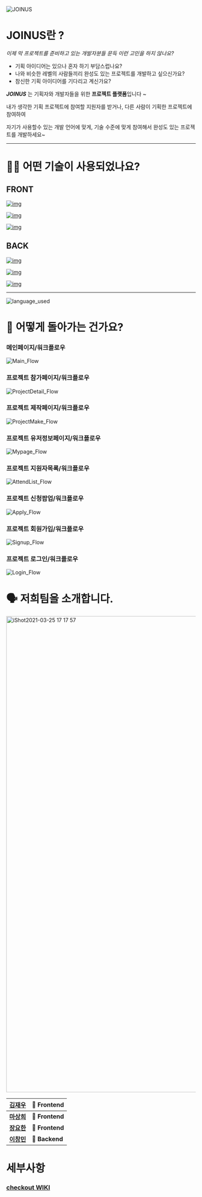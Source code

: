 
![JOINUS](https://user-images.githubusercontent.com/8604840/111570496-58fbee00-87e8-11eb-9c8f-38422fb54d73.png)



JOINUS란 ?
=============

 *이제 막 프로젝트를 준비하고 있는 개발자분들 문득 이런 고민을 하지 않나요?*
 
  * 기획 아이디어는 있으나 혼자 하기 부담스럽나요? 
  * 나와 비슷한 레벨의 사람들끼리 완성도 있는 프로젝트를 개발하고 싶으신가요? 
  * 참신한 기획 아이디어를 기다리고 계신가요?

 ***JOINUS*** 는 기획자와 개발자들을 위한 **프로젝트 플랫폼**입니다 ~
 
 내가 생각한 기획 프로젝트에 참여할 지원자를 받거나, 다른 사람이 기획한 프로젝트에 참여하여 
 
 자기가 사용할수 있는 개발 언어에 맞게, 기술 수준에 맞게 참여해서 완성도 있는 프로젝트를 개발하세요~

* * *



# 🕵🏼 어떤 기술이 사용되었나요?

## FRONT


[![img](https://camo.githubusercontent.com/e5f355fd197b85ae9dfb3bdd074e60b645c0798afdd48a1586fba6da1a09ecfd/68747470733a2f2f696d672e736869656c64732e696f2f62616467652f46524f4e542d52656163742d3631444146423f7374796c653d666f722d7468652d6261646765266c6f676f3d5265616374)](https://camo.githubusercontent.com/e5f355fd197b85ae9dfb3bdd074e60b645c0798afdd48a1586fba6da1a09ecfd/68747470733a2f2f696d672e736869656c64732e696f2f62616467652f46524f4e542d52656163742d3631444146423f7374796c653d666f722d7468652d6261646765266c6f676f3d5265616374)

[![img](https://camo.githubusercontent.com/c56a1e48575718b1d652b755246c996ed119d4790d4cb3edbd4fae64dcfde2a5/68747470733a2f2f696d672e736869656c64732e696f2f62616467652f66726f6e74656e642d52656163745f486f6f6b732d3033396265353f7374796c653d666f722d7468652d6261646765266c6f676f3d7265616374)](https://camo.githubusercontent.com/c56a1e48575718b1d652b755246c996ed119d4790d4cb3edbd4fae64dcfde2a5/68747470733a2f2f696d672e736869656c64732e696f2f62616467652f66726f6e74656e642d52656163745f486f6f6b732d3033396265353f7374796c653d666f722d7468652d6261646765266c6f676f3d7265616374)

[![img](https://camo.githubusercontent.com/113beabc46ba6ff19d49ed98bbbc248bf3ad0c2bede04b10ae9e4f26d0ee29dc/68747470733a2f2f696d672e736869656c64732e696f2f62616467652f46524f4e542d52656475782d3736344142433f7374796c653d666f722d7468652d6261646765266c6f676f3d5265647578)](https://camo.githubusercontent.com/113beabc46ba6ff19d49ed98bbbc248bf3ad0c2bede04b10ae9e4f26d0ee29dc/68747470733a2f2f696d672e736869656c64732e696f2f62616467652f46524f4e542d52656475782d3736344142433f7374796c653d666f722d7468652d6261646765266c6f676f3d5265647578)




## BACK

[![img](https://camo.githubusercontent.com/12cf79ba8f806f40cc3098cc3eedec7fb2d75fdd1a1acc18bb5b855ed74028e8/68747470733a2f2f696d672e736869656c64732e696f2f62616467652f6261636b656e642d6e6f64652e6a732d3333386133653f7374796c653d666f722d7468652d6261646765266c6f676f3d6e6f64652e6a73)](https://camo.githubusercontent.com/12cf79ba8f806f40cc3098cc3eedec7fb2d75fdd1a1acc18bb5b855ed74028e8/68747470733a2f2f696d672e736869656c64732e696f2f62616467652f6261636b656e642d6e6f64652e6a732d3333386133653f7374796c653d666f722d7468652d6261646765266c6f676f3d6e6f64652e6a73)

[![img](https://camo.githubusercontent.com/a01509a2876a29cbd75b661ead8612dc4e13aae09b71432a57010ddab4d36c10/68747470733a2f2f696d672e736869656c64732e696f2f62616467652f6261636b656e642d6d7973716c2d3030616363313f7374796c653d666f722d7468652d6261646765266c6f676f3d6d7973716c)](https://camo.githubusercontent.com/a01509a2876a29cbd75b661ead8612dc4e13aae09b71432a57010ddab4d36c10/68747470733a2f2f696d672e736869656c64732e696f2f62616467652f6261636b656e642d6d7973716c2d3030616363313f7374796c653d666f722d7468652d6261646765266c6f676f3d6d7973716c)

[![img](https://camo.githubusercontent.com/617c5cfe9b47cc63b17e9acd9e6ec303e894ba09e9caf253ba21d9a89014df8a/68747470733a2f2f696d672e736869656c64732e696f2f62616467652f4241434b2d457870726573732d3039324532303f7374796c653d666f722d7468652d6261646765)](https://camo.githubusercontent.com/617c5cfe9b47cc63b17e9acd9e6ec303e894ba09e9caf253ba21d9a89014df8a/68747470733a2f2f696d672e736869656c64732e696f2f62616467652f4241434b2d457870726573732d3039324532303f7374796c653d666f722d7468652d6261646765)





* * *


![language_used](https://user-images.githubusercontent.com/70802487/112434461-f6c26080-8d86-11eb-8350-c6f8a6615c0e.png)



# 🔨 어떻게 돌아가는 건가요?

### 메인페이지/워크플로우
![Main_Flow](https://user-images.githubusercontent.com/70802487/112442390-1f4e5880-8d8f-11eb-959e-0fd260ad9b6b.jpg)


### 프로젝트 참가페이지/워크플로우
![ProjectDetail_Flow](https://user-images.githubusercontent.com/70802487/112442270-02b22080-8d8f-11eb-8cbb-e49d174452c3.jpg)

### 프로젝트 제작페이지/워크플로우
![ProjectMake_Flow](https://user-images.githubusercontent.com/70802487/112442209-f4640480-8d8e-11eb-9ed6-fbf547e6a17a.jpg)

### 프로젝트 유저정보페이지/워크플로우
![Mypage_Flow](https://user-images.githubusercontent.com/70802487/112442329-1067a600-8d8f-11eb-88df-377e92aaddf6.jpg)

### 프로젝트 지원자목록/워크플로우
![AttendList_Flow](https://user-images.githubusercontent.com/70802487/112442461-32f9bf00-8d8f-11eb-8229-a3682d0028b9.jpg)

### 프로젝트 신청팝업/워크플로우
![Apply_Flow](https://user-images.githubusercontent.com/70802487/112442505-3e4cea80-8d8f-11eb-85e0-c64fc32eeaad.jpg)

### 프로젝트 회원가입/워크플로우
![Signup_Flow](https://user-images.githubusercontent.com/70802487/112442157-e57d5200-8d8e-11eb-9d1b-6fcf0098fa06.jpg)


### 프로젝트 로그인/워크플로우
![Login_Flow](https://user-images.githubusercontent.com/70802487/112442434-29705700-8d8f-11eb-8ae3-7747866e06f5.jpg)





# 🗣 저희팀을 소개합니다.

<img width="1266" alt="iShot2021-03-25 17 17 57" src="https://user-images.githubusercontent.com/70802487/112441021-507a5900-8d8e-11eb-8f2b-ee6ae6c5aa1b.png">

| [**김재우**](https://github.com/stepperweb)    | **🚩 Frontend**   |
| ---------------------------------------------- | ---------------- |
| [**마상희**](https://github.com/Ma-SangHee)     | **🚩 Frontend** |
| [**장요한**](https://github.com/romantech)     | **🚩 Frontend**   |
| [**이창민**](https://github.com/G-Ryu) | **🏁 Backend** |

# 세부사항

### [checkout WIKI](https://github.com/codestates/JOINUS-client/wiki)
